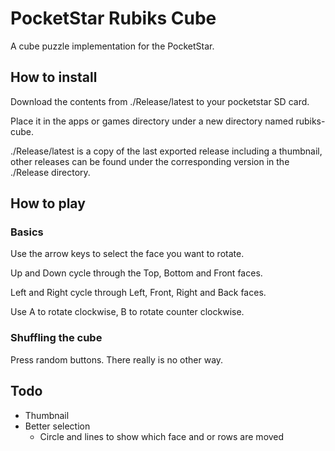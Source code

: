# PocketStar Rubiks Cube
A cube puzzle implementation for the PocketStar.

## How to install
Download the contents from ./Release/latest to your pocketstar SD card.

Place it in the apps or games directory under a new directory named rubiks-cube.

./Release/latest is a copy of the last exported release including a thumbnail, other releases can be found under the corresponding version in the ./Release directory.

## How to play
### Basics
Use the arrow keys to select the face you want to rotate.

Up and Down cycle through the Top, Bottom and Front faces.

Left and Right cycle through Left, Front, Right and Back faces.

Use A to rotate clockwise, B to rotate counter clockwise.

### Shuffling the cube
Press random buttons. There really is no other way.


## Todo
 - Thumbnail
 - Better selection
   - Circle and lines to show which face and or rows are moved
